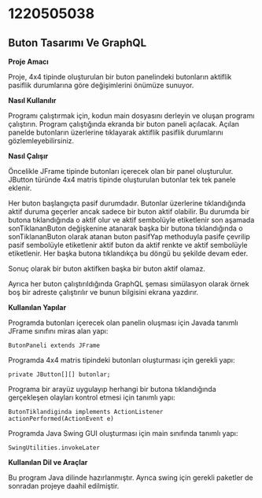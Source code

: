 # 1220505038


## Buton Tasarımı Ve GraphQL



**Proje Amacı**


Proje, 4x4 tipinde oluşturulan bir buton panelindeki butonların aktiflik pasiflik durumlarına göre değişimlerini önümüze sunuyor.



**Nasıl Kullanılır**


Programı çalıştırmak için, kodun main dosyasını derleyin ve oluşan programı çalıştırın. Program çalıştığında ekranda bir buton paneli açılacak. Açılan panelde butonların üzerlerine tıklayarak aktiflik pasiflik durumlarını gözlemleyebilirsiniz. 



 **Nasıl Çalışır**

 
 Öncelikle JFrame tipinde butonları içerecek olan bir panel oluşturulur. JButton türünde 4x4 matris tipinde oluşturulan butonlar tek tek panele eklenir.

 Her buton başlangıçta pasif durumdadır. Butonlar üzerlerine tıklandığında aktif duruma geçerler ancak sadece bir buton aktif olabilir. Bu durumda bir butona tıklandığında o aktif olur ve aktif sembolüyle etiketlenir son aşamada sonTiklananButon değişkenine atanarak başka bir butona tıklandığında o sonTiklananButon olarak atanan buton pasifYap methoduyla pasife çevrilip pasif sembolüyle etiketlenir aktif buton da aktif renkte ve aktif sembolüyle etiketlenir. Her başka butona tıklandıkça bu döngü bu şekilde devam eder. 

 Sonuç olarak bir buton aktifken başka bir buton aktif olamaz.

 Ayrıca her buton çalıştırıldığında GraphQL şeması simülasyon olarak örnek boş bir adreste çalıştırılır ve bunun bilgisini ekrana yazdırır.



 **Kullanılan Yapılar**


Programda butonları içerecek olan panelin oluşması için Javada tanımlı JFrame sınıfını miras alan yapı:
 
 `ButonPaneli extends JFrame`


 Programda 4x4 matris tipindeki butonları oluşturması için gerekli yapı:

 `private JButton[][] butonlar;`


 Programa bir arayüz uygulayıp herhangi bir butona tıklandığında gerçekleşen olayları kontrol etmesi için tanımlı yapı:

 `ButonTiklandiginda implements ActionListener`
 `actionPerformed(ActionEvent e)`


 Programda Java Swing GUI oluşturması için main sınıfında tanımlı yapı:

 `SwingUtilities.invokeLater`



 **Kullanılan Dil ve Araçlar**


Bu program Java dilinde hazırlanmıştır. Ayrıca swing için gerekli paketler de sonradan projeye daahil edilmiştir.
 

 
